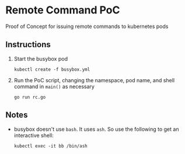 # Remote Command PoC

Proof of Concept for issuing remote commands to kubernetes pods

## Instructions

1. Start the busybox pod

    ```kubectl create -f busybox.yml```

2. Run the PoC script, changing the namespace, pod name, and shell command in `main()` as necessary

    ```go run rc.go```

## Notes

* busybox doesn't use `bash`.  It uses `ash`.  So use the following to get an interactive shell:

    ```kubectl exec -it bb /bin/ash```
